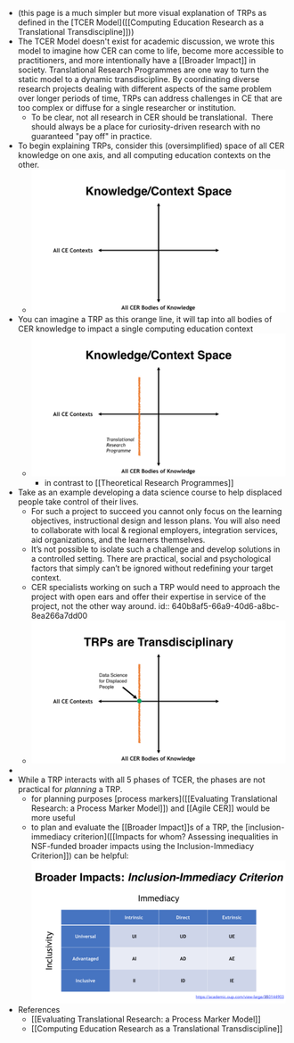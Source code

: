 - (this page is a much simpler but more visual explanation of TRPs as defined in the [TCER Model]([[Computing Education Research as a Translational Transdiscipline]]))
- The TCER Model doesn't exist for academic discussion, we wrote this model to imagine how CER can come to life, become more accessible to practitioners, and more intentionally have a [[Broader Impact]] in society.  Translational Research Programmes are one way to turn the static model to a dynamic transdiscipline. By coordinating diverse research projects dealing with different aspects of the same problem over longer periods of time, TRPs can address challenges in CE that are too complex or diffuse for a single researcher or institution.
	- To be clear, not all research in CER should be translational.  There should always be a place for curiosity-driven research with no guaranteed "pay off" in practice.
- To begin explaining TRPs, consider this (oversimplified) space of all CER knowledge on one axis, and all computing education contexts on the other.
	- ![sigcse_presentation_tcer - beat.040.jpg](../assets/sigcse_presentation_tcer_-_beat.040_1677323073448_0.jpg)
- You can imagine a TRP as this orange line, it will tap into all bodies of CER knowledge to impact a single computing education context
	- ![sigcse_presentation_tcer - beat.041.jpg](../assets/sigcse_presentation_tcer_-_beat.041_1677323088968_0.jpg)
		- in contrast to [[Theoretical Research Programmes]]
- Take as an example developing a data science course to help displaced people take control of their lives.
	- For such a project to succeed you cannot only focus on the learning objectives, instructional design and lesson plans.  You will also need to collaborate with local & regional employers, integration services, aid organizations, and the learners themselves.
	- It’s not possible to isolate such a challenge and develop solutions in a controlled setting.   There are practical, social and psychological factors that simply can’t be ignored without redefining your target context.
	- CER specialists working on such a TRP would need to approach the project with open ears and offer their expertise in service of the project, not the other way around.
	  id:: 640b8af5-66a9-40d6-a8bc-8ea266a7dd00
	- ![TRPs are transdisciplinary](../assets/sigcse_presentation_tcer_-_beat.042_1677259641036_0.jpg)
-
- While a TRP interacts with all 5 phases of TCER, the phases are not practical for _planning_ a TRP.
	- for planning purposes [process markers]([[Evaluating Translational Research: a Process Marker Model]]) and [[Agile CER]] would be more useful
	- to plan and evaluate the [[Broader Impact]]s of a TRP, the [inclusion-immediacy criterion]([[Impacts for whom? Assessing inequalities in NSF-funded broader impacts using the Inclusion-Immediacy Criterion]]) can be helpful: ![inclusion-immediacy criterion table](../assets/inclusion-immediacy-criterion-table.png)
- References
	- [[Evaluating Translational Research: a Process Marker Model]]
	- [[Computing Education Research as a Translational Transdiscipline]]